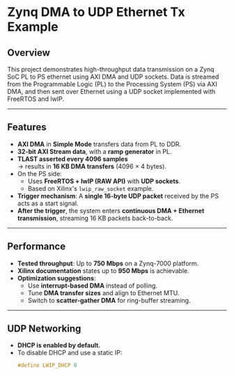 # Zynq DMA to UDP Ethernet Tx Example

## Overview

This project demonstrates high-throughput data transmission on a Zynq SoC PL to PS ethernet using AXI DMA and UDP sockets. Data is streamed from the Programmable Logic (PL) to the Processing System (PS) via AXI DMA, and then sent over Ethernet using a UDP socket implemented with FreeRTOS and lwIP.

---

## Features

- **AXI DMA** in **Simple Mode** transfers data from PL to DDR.
- **32-bit AXI Stream data**, with a **ramp generator** in PL.
- **TLAST asserted every 4096 samples**  
  → results in **16 KB DMA transfers** (4096 × 4 bytes).
- On the PS side:
  - Uses **FreeRTOS + lwIP (RAW API)** with **UDP sockets**.
  - Based on Xilinx's `lwip_raw_socket` example.
- **Trigger mechanism**: A **single 16-byte UDP packet** received by the PS acts as a start signal.
- **After the trigger**, the system enters **continuous DMA + Ethernet transmission**, streaming 16 KB packets back-to-back.

---

## Performance

- **Tested throughput**: Up to **750 Mbps** on a Zynq-7000 platform.
- **Xilinx documentation** states up to **950 Mbps** is achievable.
- **Optimization suggestions**:
  - Use **interrupt-based DMA** instead of polling.
  - Tune **DMA transfer sizes** and align to Ethernet MTU.
  - Switch to **scatter-gather DMA** for ring-buffer streaming.

---

## UDP Networking

- **DHCP is enabled by default.**
- To disable DHCP and use a static IP:
  ```c
  #define LWIP_DHCP 0
